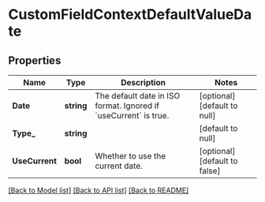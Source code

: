 # CustomFieldContextDefaultValueDate

## Properties
Name | Type | Description | Notes
------------ | ------------- | ------------- | -------------
**Date** | **string** | The default date in ISO format. Ignored if &#x60;useCurrent&#x60; is true. | [optional] [default to null]
**Type_** | **string** |  | [default to null]
**UseCurrent** | **bool** | Whether to use the current date. | [optional] [default to false]

[[Back to Model list]](../README.md#documentation-for-models) [[Back to API list]](../README.md#documentation-for-api-endpoints) [[Back to README]](../README.md)

